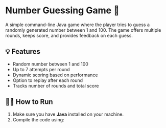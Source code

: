 # Number Guessing Game 🎯

A simple command-line Java game where the player tries to guess a randomly generated number between 1 and 100. The game offers multiple rounds, keeps score, and provides feedback on each guess.

## 💡 Features

- Random number between 1 and 100
- Up to 7 attempts per round
- Dynamic scoring based on performance
- Option to replay after each round
- Tracks number of rounds and total score

## 🧑‍💻 How to Run

1. Make sure you have **Java** installed on your machine.
2. Compile the code using:
   ```bash
